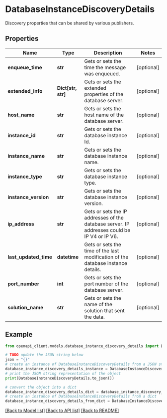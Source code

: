 # DatabaseInstanceDiscoveryDetails

Discovery properties that can be shared by various publishers.

## Properties

Name | Type | Description | Notes
------------ | ------------- | ------------- | -------------
**enqueue_time** | **str** | Gets or sets the time the message was enqueued. | [optional] 
**extended_info** | **Dict[str, str]** | Gets or sets the extended properties of the database server. | [optional] 
**host_name** | **str** | Gets or sets the host name of the database server. | [optional] 
**instance_id** | **str** | Gets or sets the database instance Id. | [optional] 
**instance_name** | **str** | Gets or sets the database instance name. | [optional] 
**instance_type** | **str** | Gets or sets the database instance type. | [optional] 
**instance_version** | **str** | Gets or sets the database instance version. | [optional] 
**ip_address** | **str** | Gets or sets the IP addresses of the database server. IP addresses could be IP V4 or IP V6. | [optional] 
**last_updated_time** | **datetime** | Gets or sets the time of the last modification of the database instance details. | [optional] 
**port_number** | **int** | Gets or sets the port number of the database server. | [optional] 
**solution_name** | **str** | Gets or sets the name of the solution that sent the data. | [optional] 

## Example

```python
from openapi_client.models.database_instance_discovery_details import DatabaseInstanceDiscoveryDetails

# TODO update the JSON string below
json = "{}"
# create an instance of DatabaseInstanceDiscoveryDetails from a JSON string
database_instance_discovery_details_instance = DatabaseInstanceDiscoveryDetails.from_json(json)
# print the JSON string representation of the object
print(DatabaseInstanceDiscoveryDetails.to_json())

# convert the object into a dict
database_instance_discovery_details_dict = database_instance_discovery_details_instance.to_dict()
# create an instance of DatabaseInstanceDiscoveryDetails from a dict
database_instance_discovery_details_from_dict = DatabaseInstanceDiscoveryDetails.from_dict(database_instance_discovery_details_dict)
```
[[Back to Model list]](../README.md#documentation-for-models) [[Back to API list]](../README.md#documentation-for-api-endpoints) [[Back to README]](../README.md)


